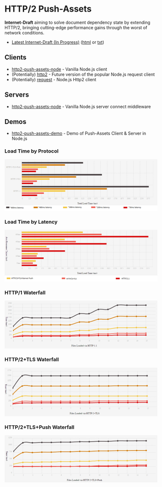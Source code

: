 # HTTP/2 Push-Assets

**Internet-Draft** aiming to solve document dependency state by extending HTTP/2, bringing cutting-edge performance gains
through the worst of network conditions.

* [Latest Internet-Draft (In Progress)](https://github.com/asilvas/http2-push-assets/blob/master/draft-asilvas-http-push-assets-00.txt) ([html](https://github.com/asilvas/http2-push-assets/blob/master/draft-asilvas-http-push-assets-00.html) or [txt](https://github.com/asilvas/http2-push-assets/blob/master/draft-asilvas-http-push-assets-00.txt))


## Clients

* [http2-push-assets-node](https://github.com/asilvas/http2-push-assets-node#client) - Vanilla Node.js client
* (Potentially) [http2](https://github.com/request/request/issues/1982) - Future version of the popular Node.js request client
* (Potentially) [request](https://github.com/molnarg/node-http2) - Node.js Http2 client


## Servers

* [http2-push-assets-node](https://github.com/asilvas/http2-push-assets-node#server) - Vanilla Node.js server connect middleware



## Demos

* [http2-push-assets-demo](https://github.com/asilvas/http2-push-assets-demo) - Demo of Push-Assets Client & Server in Node.js

### Load Time by Protocol

![Load Time by Protocol](https://raw.githubusercontent.com/asilvas/http2-push-assets-demo/master/images/load-time-by-protocol.png)

### Load Time by Latency

![Load Time by Latency](https://raw.githubusercontent.com/asilvas/http2-push-assets-demo/master/images/load-time-by-latency.png)

### HTTP/1 Waterfall

![HTTP/1 Waterfall](https://raw.githubusercontent.com/asilvas/http2-push-assets-demo/master/images/load-time-http1.png)

### HTTP/2+TLS Waterfall

![HTTP/2+TLS Waterfall](https://raw.githubusercontent.com/asilvas/http2-push-assets-demo/master/images/load-time-http2+tls.png)

### HTTP/2+TLS+Push Waterfall

![HTTP/2+TLS+Push Waterfall](https://raw.githubusercontent.com/asilvas/http2-push-assets-demo/master/images/load-time-http2+tls+push.png)
